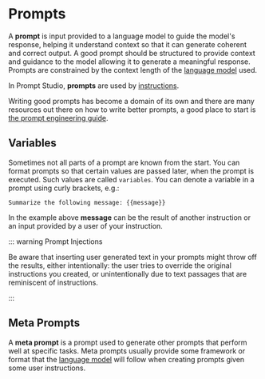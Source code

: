 # Prompts

A **prompt** is input provided to a language model to guide the model's response, helping it understand context so that it can generate coherent and correct output. A good prompt should be structured to provide context and guidance to the model allowing it to generate a meaningful response. Prompts are constrained by the context length of the [language model](/concepts/llms) used.

In Prompt Studio, **prompts** are used by [instructions](/concepts/instructions).

Writing good prompts has become a domain of its own and there are many resources out there on how to write better prompts, a good place to start is [the prompt engineering guide](https://www.promptingguide.ai/).

## Variables

Sometimes not all parts of a prompt are known from the start. You can format prompts so that certain values are passed later, when the prompt is executed. Such values are called `variables`. You can denote a variable in a prompt using curly brackets, e.g.:

```
Summarize the following message: {{message}}
```

In the example above **message** can be the result of another instruction or an input provided by a user of your instruction.

::: warning Prompt Injections

Be aware that inserting user generated text in your prompts might throw off the results, either intentionally: the user tries to override the original instructions you created, or unintentionally due to text passages that are reminiscent of instructions.

:::

## Meta Prompts

A **meta prompt** is a prompt used to generate other prompts that perform well at specific tasks. Meta prompts usually provide some framework or format that the [language model](/concepts/llms) will follow when creating prompts given some user instructions.

